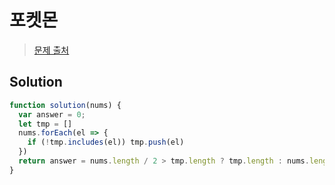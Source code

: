 # 포켓몬

>[문제 출처](https://programmers.co.kr/learn/courses/30/lessons/1845)

## Solution
```js
function solution(nums) {
  var answer = 0;
  let tmp = []
  nums.forEach(el => {
    if (!tmp.includes(el)) tmp.push(el)
  })
  return answer = nums.length / 2 > tmp.length ? tmp.length : nums.length / 2;
}
```
